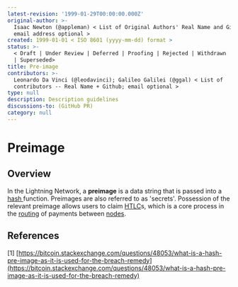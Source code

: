 ```yaml
---
latest-revision: '1999-01-29T00:00:00.000Z'
original-author: >-
  Isaac Newton (@appleman) < List of Original Authors' Real Name and Github;
  email address optional >
created: 1999-01-01 < ISO 8601 (yyyy-mm-dd) format >
status: >-
  < Draft | Under Review | Deferred | Proofing | Rejected | Withdrawn | Accepted
  | Superseded>
title: Pre-image
contributors: >-
  Leonardo Da Vinci (@leodavinci); Galileo Galilei (@ggal) < List of
  contributors -- Real Name + Github; email optional >
type: null
description: Description guidelines
discussions-to: (GitHub PR)
category: null
---
```


# Preimage

## Overview

In the Lightning Network, a **preimage** is a data string that is passed into a [hash ](hash.md)function. Preimages are also referred to as 'secrets'. Possession of the relevant preimage allows users to claim [HTLC](hltc.md)s, which is a core process in the [routing](../lightning-basics/payment-routing.md) of payments between [nodes](../lightning-basics/node.md). 

## References

\[1\] [https://bitcoin.stackexchange.com/questions/48053/what-is-a-hash-pre-image-as-it-is-used-for-the-breach-remedy](https://bitcoin.stackexchange.com/questions/48053/what-is-a-hash-pre-image-as-it-is-used-for-the-breach-remedy)

